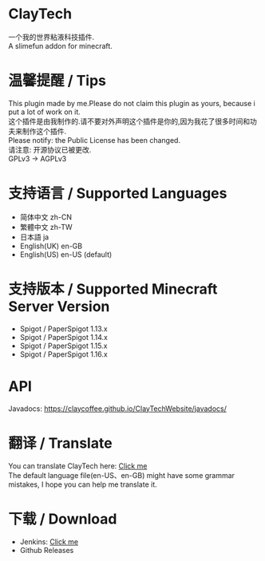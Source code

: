 # ClayTech
一个我的世界粘液科技插件.  
A slimefun addon for minecraft.  

# 温馨提醒 / Tips
This plugin made by me.Please do not claim this plugin as yours, because i put a lot of work on it.  
这个插件是由我制作的.请不要对外声明这个插件是你的,因为我花了很多时间和功夫来制作这个插件.  
Please notify: the Public License has been changed.  
请注意: 开源协议已被更改.  
GPLv3 → AGPLv3  

# 支持语言 / Supported Languages
* 简体中文 zh-CN
* 繁體中文 zh-TW
* 日本語 ja
* English(UK) en-GB
* English(US) en-US (default)

# 支持版本 / Supported Minecraft Server Version
* Spigot / PaperSpigot 1.13.x
* Spigot / PaperSpigot 1.14.x
* Spigot / PaperSpigot 1.15.x
* Spigot / PaperSpigot 1.16.x

# API
Javadocs: https://claycoffee.github.io/ClayTechWebsite/javadocs/

# 翻译 / Translate
You can translate ClayTech here: [Click me](https://gitlocalize.com/repo/4241)  
The default language file(en-US、en-GB) might have some grammar mistakes, I hope you can help me translate it.

# 下载 / Download
* Jenkins: [Click me](http://build.claycoffee.cn:8688/)  
* Github Releases

